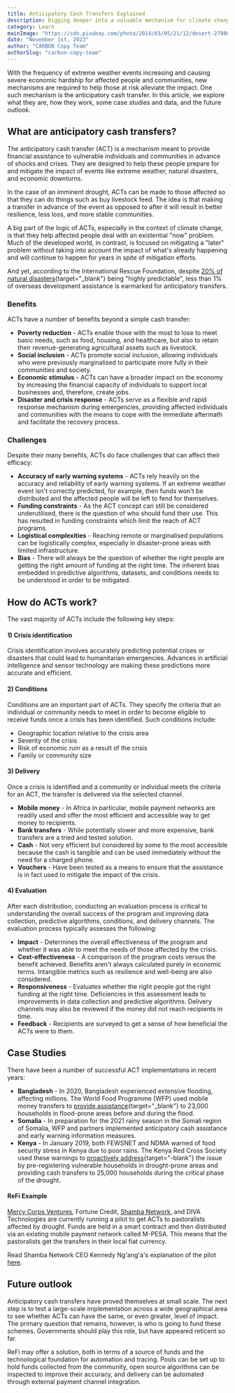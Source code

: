 ```yaml
---
title: Anticipatory Cash Transfers Explained
description: Digging deeper into a valuable mechanism for climate change adaption. 
category: Learn
mainImage: "https://cdn.pixabay.com/photo/2014/03/05/21/12/desert-279862_1280.jpg"
date: "November 1st, 2023"
author: "CARBON Copy Team"
authorSlug: "carbon-copy-team"
---
```


With the frequency of extreme weather events increasing and causing severe economic hardship for affected people and communities, new mechanisms are required to help those at risk alleviate the impact. One such mechanism is the anticipatory cash transfer. In this article, we explore what they are, how they work, some case studies and data, and the future outlook.

## What are anticipatory cash transfers?

The anticipatory cash transfer (ACT) is a mechanism meant to provide financial assistance to vulnerable individuals and communities in advance of shocks and crises. They are designed to help these people prepare for and mitigate the impact of events like extreme weather, natural disasters, and economic downturns.

In the case of an imminent drought, ACTs can be made to those affected so that they can do things such as buy livestock feed. The idea is that making a transfer in advance of the event as opposed to after it will result in better resilience, less loss, and more stable communities.

A big part of the logic of ACTs, especially in the context of climate change, is that they help affected people deal with an existential "now" problem. Much of the developed world, in contrast, is focused on mitigating a "later" problem without taking into account the impact of what's already happening and will continue to happen for years in spite of mitigation efforts.

And yet, according to the International Rescue Foundation, despite [20% of natural disasters](https://www.preventionweb.net/news/new-data-shows-benefit-sending-cash-ahead-climate-disasters-says-irc){target="_blank"} being "highly predictable", less than 1% of overseas development assistance is earmarked for anticipatory transfers.

### Benefits

ACTs have a number of benefits beyond a simple cash transfer:

- **Poverty reduction** - ACTs enable those with the most to lose to meet basic needs, such as food, housing, and healthcare, but also to retain their revenue-generating agricultural assets such as livestock.
- **Social inclusion** - ACTs promote social inclusion, allowing individuals who were previously marginalised to participate more fully in their communities and society.
- **Economic stimulus** - ACTs can have a broader impact on the economy by increasing the financial capacity of individuals to support local businesses and, therefore, create jobs.
- **Disaster and crisis response** - ACTs serve as a flexible and rapid response mechanism during emergencies, providing affected individuals and communities with the means to cope with the immediate aftermath and facilitate the recovery process.

### Challenges

Despite their many benefits, ACTs do face challenges that can affect their efficacy:

- **Accuracy of early warning systems** - ACTs rely heavily on the accuracy and reliability of early warning systems. If an extreme weather event isn't correctly predicted, for example, then funds won't be distributed and the affected people will be left to fend for themselves.
- **Funding constraints** - As the ACT concept can still be considered underutilised, there is the question of who should fund their use. This has resulted in funding constraints which limit the reach of ACT programs.
- **Logistical complexities** - Reaching remote or marginalised populations can be logistically complex, especially in disaster-prone areas with limited infrastructure.
- **Bias** - There will always be the question of whether the right people are getting the right amount of funding at the right time. The inherent bias embedded in predictive algorithms, datasets, and conditions needs to be understood in order to be mitigated.

## How do ACTs work?

The vast majority of ACTs include the following key steps:

#### 1) Crisis identification

Crisis identification involves accurately predicting potential crises or disasters that could lead to humanitarian emergencies. Advances in artificial intelligence and sensor technology are making these predictions more accurate and efficient.

#### 2) Conditions

Conditions are an important part of ACTs. They specify the criteria that an individual or community needs to meet in order to become eligible to receive funds once a crisis has been identified. Such conditions include:

- Geographic location relative to the crisis area
- Severity of the crisis
- Risk of economic ruin as a result of the crisis
- Family or community size

#### 3) Delivery

Once a crisis is identified and a community or individual meets the criteria for an ACT, the transfer is delivered via the selected channel. 

- **Mobile money** - In Africa in particular, mobile payment networks are readily used and offer the most efficient and accessible way to get money to recipients.
- **Bank transfers** - While potentially slower and more expensive, bank transfers are a tried and tested solution.
- **Cash** - Not very efficient but considered by some to the most accessible because the cash is tangible and can be used immediately without the need for a charged phone.
- **Vouchers** - Have been tested as a means to ensure that the assistance is in fact used to mitigate the impact of the crisis.

#### 4) Evaluation

After each distribution, conducting an evaluation process is critical to understanding the overall success of the program and improving data collection, predictive algorithms, conditions, and delivery channels. The evaluation process typically assesses the following:

- **Impact** - Determines the overall effectiveness of the program and whether it was able to meet the needs of those affected by the crisis.
- **Cost-effectiveness** - A comparison of the program costs versus the benefit achieved. Benefits aren't always calculated purely in economic terms. Intangible metrics such as resilience and well-being are also considered.
- **Responsiveness** - Evaluates whether the right people got the right funding at the right time. Deficiencies in this assessment leads to improvements in data collection and predictive algorithms. Delivery channels may also be reviewed if the money did not reach recipients in time.
- **Feedback** - Recipients are surveyed to get a sense of how beneficial the ACTs were to them.

## Case Studies

There have been a number of successful ACT implementations in recent years:

- **Bangladesh** - In 2020, Bangladesh experienced extensive flooding, affecting millions. The World Food Programme (WFP) used mobile money transfers to [provide assistance](https://www.anticipation-hub.org/Documents/Analysis/An_Independent_Review_of_WFPs_Anticipatory_Cash_Transfers_in_Bangladesh.pdf#:~:text=Anticipatory%20cash%20transfers%20are%20an%20efective%20measure%20to,while%20also%20enhancing%20the%20adoption%20of%20preparedness%20measures.){target="_blank"} to 23,000 households in flood-prone areas before and during the flood.
- **Somalia** - In preparation for the 2021 rainy season in the Somali region of Somalia, WFP and partners implemented anticipatory cash assistance and early warning information measures.
- **Kenya** -  In January 2019, both FEWSNET and NDMA warned of food security stress in Kenya due to poor rains. The Kenya Red Cross Society used these warnings to [proactively address](https://cash-hub.org/wp-content/uploads/sites/3/2020/10/Case-study-Drough-Early-Warning-Early-Action-in-Kenya-Final.pdf){target="-blank"} the issue by pre-registering vulnerable households in drought-prone areas and providing cash transfers to 25,000 households during the critical phase of the drought.

#### ReFi Example

[Mercy Corps Ventures](/project/mercy-corps-ventures/), Fortune Credit, [Shamba Network](/project/shamba-network/), and DIVA Technologies are currently running a pilot to get ACTs to pastoralists affected by drought. Funds are held in a smart contract and then distributed via an existing mobile payment network called M-PESA. This means that the pastoralists get the transfers in their local fiat currency.

Read Shamba Network CEO Kennedy Ng'ang'a's explanation of the pilot [here](/features/interview-kennedy-nganga-shamba-network-part-one/).

## Future outlook

Anticipatory cash transfers have proved themselves at small scale. The next step is to test a large-scale implementation across a wide geographical area to see whether ACTs can have the same, or even greater, level of impact. The primary question that remains, however, is who is going to fund these schemes. Governments should play this role, but have appeared reticent so far.

ReFi may offer a solution, both in terms of a source of funds and the technological foundation for automation and tracing. Pools can be set up to hold funds collected from the community, open source algorithms can be inspected to improve their accuracy, and delivery can be automated through external payment channel integration.
